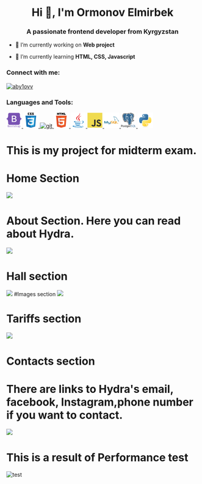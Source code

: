 <h1 align="center">Hi 👋, I'm Ormonov Elmirbek</h1>
<h3 align="center">A passionate frontend developer from Kyrgyzstan</h3>

- 🔭 I’m currently working on **Web project**

- 🌱 I’m currently learning **HTML, CSS, Javascript**

<h3 align="left">Connect with me:</h3>
<p align="left">
<a href="https://instagram.com/aby1ovv" target="blank"><img align="center" src="https://raw.githubusercontent.com/rahuldkjain/github-profile-readme-generator/master/src/images/icons/Social/instagram.svg" alt="aby1ovv" height="30" width="40" /></a>
</p>

<h3 align="left">Languages and Tools:</h3>
<p align="left"> <a href="https://getbootstrap.com" target="_blank" rel="noreferrer"> <img src="https://raw.githubusercontent.com/devicons/devicon/master/icons/bootstrap/bootstrap-plain-wordmark.svg" alt="bootstrap" width="40" height="40"/> </a> <a href="https://www.w3schools.com/css/" target="_blank" rel="noreferrer"> <img src="https://raw.githubusercontent.com/devicons/devicon/master/icons/css3/css3-original-wordmark.svg" alt="css3" width="40" height="40"/> </a> <a href="https://git-scm.com/" target="_blank" rel="noreferrer"> <img src="https://www.vectorlogo.zone/logos/git-scm/git-scm-icon.svg" alt="git" width="40" height="40"/> </a> <a href="https://www.w3.org/html/" target="_blank" rel="noreferrer"> <img src="https://raw.githubusercontent.com/devicons/devicon/master/icons/html5/html5-original-wordmark.svg" alt="html5" width="40" height="40"/> </a> <a href="https://www.java.com" target="_blank" rel="noreferrer"> <img src="https://raw.githubusercontent.com/devicons/devicon/master/icons/java/java-original.svg" alt="java" width="40" height="40"/> </a> <a href="https://developer.mozilla.org/en-US/docs/Web/JavaScript" target="_blank" rel="noreferrer"> <img src="https://raw.githubusercontent.com/devicons/devicon/master/icons/javascript/javascript-original.svg" alt="javascript" width="40" height="40"/> </a> <a href="https://www.mysql.com/" target="_blank" rel="noreferrer"> <img src="https://raw.githubusercontent.com/devicons/devicon/master/icons/mysql/mysql-original-wordmark.svg" alt="mysql" width="40" height="40"/> </a> <a href="https://www.postgresql.org" target="_blank" rel="noreferrer"> <img src="https://raw.githubusercontent.com/devicons/devicon/master/icons/postgresql/postgresql-original-wordmark.svg" alt="postgresql" width="40" height="40"/> </a> <a href="https://www.python.org" target="_blank" rel="noreferrer"> <img src="https://raw.githubusercontent.com/devicons/devicon/master/icons/python/python-original.svg" alt="python" width="40" height="40"/> </a> </p>

 # This is my project for midterm exam. 
 # Home Section
 ![](https://user-images.githubusercontent.com/100375730/199975555-19d72da6-8d76-440a-a8df-c160a19cf759.png)
  # About  Section. Here you can read about Hydra.
  ![](https://user-images.githubusercontent.com/100375730/199975888-4495995a-2402-4f37-a225-42882888526f.png)
  # Hall section
  ![](https://user-images.githubusercontent.com/100375730/199976252-405b5a57-e881-4c6f-aa7a-72140bf168c2.png)
  #Images section
  ![](https://user-images.githubusercontent.com/100375730/199976458-4ee89500-2383-4795-b2e8-90c34f9bfc01.png)
  # Tariffs section
  ![](https://user-images.githubusercontent.com/100375730/199976876-93e00707-c282-4dc7-8f78-b44a720c566d.png)
  # Contacts section
  # There are links to Hydra's email, facebook, Instagram,phone number if you want to contact.
  ![](https://user-images.githubusercontent.com/100375730/199977348-b2b5a74b-402e-4ee9-9c26-ebead3e16491.png)
  # This is a result of Performance test 
  ![test](https://user-images.githubusercontent.com/100375730/199977636-7eda5069-1666-4ab3-87c1-ff9bc12261e3.png)



  


